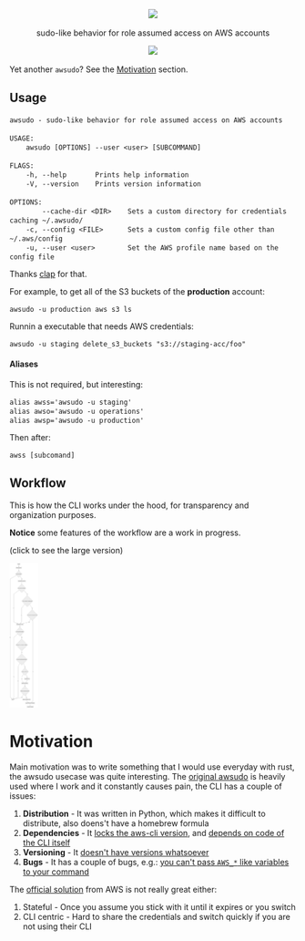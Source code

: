 <p align="center">
  <img src="https://raw.githubusercontent.com/marceloboeira/awsudo/master/docs/logos/logo-github.png" width="300">
  <p align="center">sudo-like behavior for role assumed access on AWS accounts</p>
  <p align="center">
    <img src="https://travis-ci.org/marceloboeira/awsudo.svg?branch=master">
  </p>
</p>

Yet another `awsudo`? See the [Motivation](#motivation) section.

## Usage

```
awsudo - sudo-like behavior for role assumed access on AWS accounts

USAGE:
    awsudo [OPTIONS] --user <user> [SUBCOMMAND]

FLAGS:
    -h, --help       Prints help information
    -V, --version    Prints version information

OPTIONS:
        --cache-dir <DIR>    Sets a custom directory for credentials caching ~/.awsudo/
    -c, --config <FILE>      Sets a custom config file other than ~/.aws/config
    -u, --user <user>        Set the AWS profile name based on the config file
```

Thanks [clap](https://github.com/clap-rs/clap) for that.

For example, to get all of the S3 buckets of the **production** account:

```shell
awsudo -u production aws s3 ls
```

Runnin a executable that needs AWS credentials:

```shell
awsudo -u staging delete_s3_buckets "s3://staging-acc/foo"
```

#### Aliases

This is not required, but interesting:

```shell
alias awss='awsudo -u staging'
alias awso='awsudo -u operations'
alias awsp='awsudo -u production'
```

Then after:

```shell
awss [subcomand]
```

## Workflow

This is how the CLI works under the hood, for transparency and organization purposes.

**Notice** some features of the workflow are a work in progress.

(click to see the large version)

<img src="docs/workflow.png" width="10%">

# Motivation

Main motivation was to write something that I would use everyday with rust, the awsudo usecase was quite interesting. The [original awsudo](https://github.com/makethunder/awsudo/) is heavily used where I work and it constantly causes pain, the CLI has a couple of issues:

1. **Distribution** - It was written in Python, which makes it difficult to distribute, also doens't have a homebrew formula
1. **Dependencies** - It [locks the aws-cli version](https://github.com/makethunder/awsudo/issues/7), and [depends on code of the CLI itself](https://github.com/makethunder/awsudo/blob/d5800bc4a9785d179c678605d0ae5bf4e28f5205/awsudo/config.py#L1)
1. **Versioning** - It [doesn't have versions whatsoever](https://github.com/makethunder/awsudo/releases)
1. **Bugs** - It has a couple of bugs, e.g.: [you can't pass `AWS_*` like variables to your command](https://github.com/makethunder/awsudo/issues/14)

The [official solution](https://docs.aws.amazon.com/cli/latest/userguide/cli-roles.html#cli-roles-cache) from AWS is not really great either:
1. Stateful - Once you assume you stick with it until it expires or you switch
1. CLI centric - Hard to share the credentials and switch quickly if you are not using their CLI

